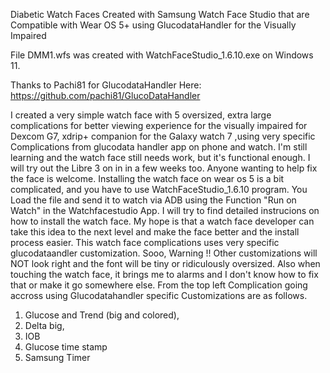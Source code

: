 Diabetic Watch Faces Created with Samsung Watch Face Studio that are Compatible with Wear OS 5+ using GlucodataHandler for the Visually Impaired

File DMM1.wfs was created with WatchFaceStudio_1.6.10.exe on Windows 11.  

Thanks to Pachi81 for GlucodataHandler Here: https://github.com/pachi81/GlucoDataHandler

I created a very simple watch face with 5 oversized, extra large complications for better viewing experience for the visually impaired for Dexcom G7, xdrip+ companion for the Galaxy watch 7 ,using very specific Complications from glucodata handler app on phone and watch. I'm still learning and the watch face still needs work, but it's functional enough. I will try out the Libre 3 on in in a few weeks too. Anyone wanting to help fix the face is welcome. Installing the watch face on wear os 5 is a bit complicated, and you have to use WatchFaceStudio_1.6.10 program. You Load the file and send it to watch via ADB using the Function "Run on Watch" in the Watchfacestudio App. I will try to find detailed instrucions on how to install the watch face. My hope is that a watch face developer can take this idea to the next level and make the face better and the install process easier. This watch face complications uses very specific glucodataandler customization. Sooo, Warning !! Other customizations will NOT look right and the font will be tiny or ridiculously oversized. Also when touching the watch face, it brings me to alarms and I don't know how to fix that or make it go somewhere else. 
From the top left Complication going accross using Glucodatahandler specific Customizations are as follows. 
1. Glucose and Trend (big and colored),
2. Delta big,
3. IOB
4. Glucose time stamp
5. Samsung Timer 
